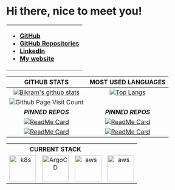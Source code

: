 # Hi there, nice to meet you!

<table cellspacing="1" cellpadding="2" valign="middle" style="border-collapse: collapse; border: none;">
  <tbody>
    <tr style="border: none;">
      <td style="border: none;">

- **[GitHub](https://github.com/Becram)**
- **[GitHub Repositories](https://github.com/Becram?tab=repositories)**
- **[LinkedIn]((https://www.linkedin.com/in/bikram-dhoju-0ab66176/))**
- **[My website](https://bdhoju.com/)**
  </tbody>
</table>

|GITHUB STATS|MOST USED LANGUAGES|
|:---:|:---:|
|[![Bikram's github stats](https://github-readme-stats.vercel.app/api?username=Becram&count_private=true&show_icons=true&theme=tokyonight)](https://github.com/Becram/github-readme-stats)|[![Top Langs](https://github-readme-stats.vercel.app/api/top-langs/?username=Becram&hide=Rich%20Text%20Format,scheme,xml,shell,yaml,haml,php,json,css,sass,scss,javascript,vim,ruby,html,Groff,C,Powershell,Pascal,Logos,SQLPL,PLSQL,XSLT,Perl,Roff,Mustache,Smarty,Mask,VCL,Java&exclude_repo=ka-lite&langs_count=10&layout=compact&theme=tokyonight)](https://github.com/Becram/github-readme-stats)|
|![Github Page Visit Count](https://komarev.com/ghpvc/?username=Becram)||
|***PINNED REPOS***|***PINNED REPOS***|
|[![ReadMe Card](https://github-readme-stats.vercel.app/api/pin/?username=becram&repo=go-webhook&theme=react)](https://github.com/Becram/go-webhook )|[![ReadMe Card](https://github-readme-stats.vercel.app/api/pin/?username=Becram&repo=k8s-api-client&theme=react)](https://github.com/Becram/k8s-api-client)|
|[![ReadMe Card](https://github-readme-stats.vercel.app/api/pin/?username=Becram&repo=private-ethereum&theme=react)](https://github.com/Becram/private-ethereum)|[![ReadMe Card](https://github-readme-stats.vercel.app/api/pin/?username=Becram&repo=kubernetes-webhook&theme=react)](https://github.com/Becram/kubernetes-webhook)||

<table border="0" cellspacing="0" cellpadding="0" allign="center">
  <tbody>
    <tr>
      <th colspan="3">CURRENT STACK</th>
    </tr>
    <tr>
      <td align="center">
        <a href="https://kubernetes.io/">
          <img src="https://1000logos.net/wp-content/uploads/2022/07/Kubernetes-Logo-500x281.png" alt="k8s" width="70" height="70"/>
        </a>
      </td>
      <td align="center">
        <a href="https://argo-cd.readthedocs.io/en/stable/">
          <img src="https://argo-cd.readthedocs.io/en/stable/assets/logo.png" alt="ArgoCD" width="70" height="70"/>
        </a>
      </td>
      <td align="center">
        <a href="https://aws.amazon.com/">
          <img src="https://a0.awsstatic.com/libra-css/images/logos/aws_logo_smile_1200x630.png" alt="aws" width="70" height="70"/>
        </a>
      </td>
      <td align="center">
        <a href="terraform.io/">
          <img src="https://upload.wikimedia.org/wikipedia/commons/thumb/0/04/Terraform_Logo.svg/600px-Terraform_Logo.svg.png" alt="aws" width="70" height="70"/>
        </a>
      </td>
    </tr>
   
  </tbody>
</table>
